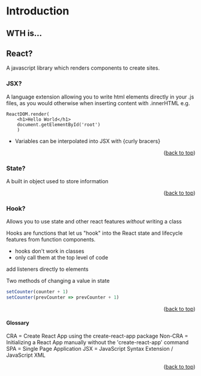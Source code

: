 Introduction
===============
## WTH is...
## React?
A javascript library which renders components to create sites.

### JSX?
A language extension allowing you to write html elements directly in your .js files, as you would otherwise when inserting content with .innerHTML
e.g. 
```
ReactDOM.render(
	<h1>Hello World</h1>
	document.getElementById('root')
	)
```
- Variables can be interpolated into JSX with {curly bracers}
<p align="right">(<a href="#top">back to top</a>)</p>

### State?
A built in object used to store information
<p align="right">(<a href="#top">back to top</a>)</p>

### Hook?
Allows you to use state and other react features _without_ writing a class

Hooks are functions that let us "hook" into the React state and lifecycle features from function components.

- hooks don't work in classes
- only call them at the top level of code

add listeners directly to elements

Two methods of changing a value in state
```js
setCounter(counter + 1)
setCounter(prevCounter => prevCounter + 1)
```
<p align="right">(<a href="#top">back to top</a>)</p>

#### Glossary
CRA = Create React App using the create-react-app package
Non-CRA = Initializing a React App manually without the 'create-react-app' command
SPA = Single Page Application
JSX = JavaScript Syntax Extension / JavaScript XML

<p align="right">(<a href="#top">back to top</a>)</p>
